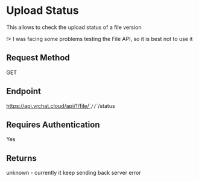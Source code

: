 # Upload Status

This allows to check the upload status of a file version

!> I was facing some problems testing the File API, so it is best not to use it

## Request Method 
GET

## Endpoint
https://api.vrchat.cloud/api/1/file/`<ID>`/`<VERSION>`/`<TYPE>`/status

## Requires Authentication
Yes

## Returns 
unknown - currently it keep sending back server error